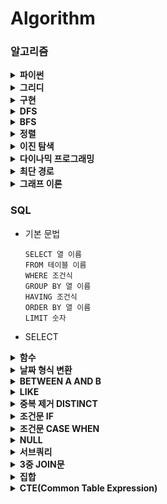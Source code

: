 # Algorithm

### 알고리즘

<details close>
<summary><b>파이썬</b></summary>
<div markdown="1">

- 함수

  - map

    - 반복 가능한(iterable) 객체에 대해서 특정 함수를 적용하고 그 결과를 새로운 반복 가능한 객체로 반환하는 함수

    - map 객체 반환

      ```python
      map(function, iterable, ...)
      # function: 각 요소에 적용할 함수로 하나의 인자를 받는 함수여야 함
      # iterable: 함수가 적용될 반복 가능한 객체(리스트, 튜플, 문자열 등)
      # ...: 여러 개의 반복 가능한 객체를 전달할 수도 있습니다. 이 경우, 함수는 각 반복 가능한 객체에서 해당 인덱스의 값을 모두 인자로 받습니다.

      def add(x, y):
          return x + y

      numbers1 = [1, 2, 3]
      numbers2 = [4, 5, 6]

      result = map(add, numbers1, numbers2)

      print(list(result))  # [5, 7, 9]
      ```

      - [LV1 / 하샤드 수](./프로그래머스/1/12947. 하샤드 수/하샤드 수.py)

  - join

    - 문자열의 리스트나 튜플을 하나의 문자열로 합치는 함수

    - 문자열의 iterable 객체에서 사용해야 하므로, 숫자나 다른 데이터 타입을 문자열로 변환한 후에 사용

      ```python
      separator.join(iterable)

      fruits = ["apple", "banana", "cherry"]
      result = ", ".join(fruits)
      print(result)  # 출력: apple, banana, cherry
      ```

      - [LV1 / 정수 내림차순으로 배치하기](./프로그래머스/1/12933. 정수 내림차순으로 배치하기/정수 내림차순으로 배치하기.py)

  - sorted

    - 모든 iterable에 사용할 수 있는 함수로, 정렬된 새로운 리스트를 반환하며 원본 객체는 유지

      ```python
      new_list = sorted(list_name)
      new_list = sorted(list_name, reverse = True)
      new_list = sorted(list_name, key = lambda x : len(x), reverse = True)
      new_list = sorted(list_name, key = lambda x : (len(x), x), reverse = True)
      new_list = sorted(list_name, key = lambda x : (x[1], x[0]), reverse = True)
      ```

      - [LV1 / 문자열 내림차순으로 배치하기](./프로그래머스/1/12917. 문자열 내림차순으로 배치하기/문자열 내림차순으로 배치하기.py)

- 리스트

  - 함수

    - sort

      - 원본을 변경하여 정렬

        ```python
        list_name.sort()
        list_name.sort(reverse = True)
        list_name.sort(key = lambda x : len(x), reverse = True)
        list_name.sort(key = lambda x : (len(x), x), reverse = True)
        list_name.sort(key = lambda x : (x[1], x[0]), reverse = True)
        ```

    - remove

      - 리스트에서 첫 번째로 나오는 값을 삭제하는 함수

        ```python
        a = [1, 2, 3, 1, 2, 3]
        a.remove(3)
        a   # [1, 2, 1, 2, 3]
        ```

    - count

      - 문자열이나 리스트 등에서 특정 요소의 개수를 세는 데 사용되는 함수

        ```python
        list_a = [1, 2, 5, 3, 6, 5, 1, 3, 1]
        cnt_a = list_a.count(1)
        print(cnt_a)    # 3
        ```

        - [LV2 / 이진 변환 반복하기](./프로그래머스/2/70129. 이진 변환 반복하기/이진 변환 반복하기.py)

    - [::-1]

      - 문자열, 리스트 등에서 문자열을 반대로 뒤집는 함수

- 숫자형

  - isdecimal

    - 문자열을 구성하는 각 원소가 0과 9사이의 정수(int)로 변환 가능한지 여부만을 판별

    - 숫자로 보이더라도 정수화가 불가능하면 False 반환

      ```python
      num.isdecimal()
      num.isdigit()
      num.isnumeric()
      ```

      - [LV1 / 문자열 다루기 기본](./프로그래머스/1/12918. 문자열 다루기 기본/문자열 다루기 기본.py)

  - 진수 변환

    - 10진수에서 2진수, 8진수, 16진수

      ```python
      bin(87)     # 0b1010111
      oct(87)     # 0o127
      hex(87)     # 0x57
      ```

      - [LV2 / 이진 변환 반복하기](./프로그래머스/2/70129. 이진 변환 반복하기/이진 변환 반복하기.py)

    - 2진수, 8진수, 16진수에서 10진수

      ```python
      int('0b1010111', 2)   # 87
      int('0o127', 8)       # 87
      int('0x57', 16)       # 87
      ```

    - n진수에서 10진수

      ```python
      int('n진수 문자열', n)
      int('101', 3)         # 10
      ```

- 문자열 자료형

  - f 문자열 포매팅 (f-string)

    - 문자열 앞에 f를 붙이고, 중괄호 {} 안에 변수를 넣어 사용

      ```python
      name = "홍길동"
      age = 25
      greeting = f"안녕하세요, 제 이름은 {name}이고, 나이는 {age}입니다."
      print(greeting)
      ```

      - [LV1 / 서울에서 김서방 찾기](./프로그래머스/1/12919. 서울에서 김서방 찾기/서울에서 김서방 찾기.py)

  - 함수

    - upper

      - 대문자로 변환

        ```python
        a = 'hi'
        new_a = a.upper()
        print(new_a)    # 'HI'
        ```

        - [LV2 / JadenCase 문자열 만들기](./프로그래머스/2/12951. JadenCase 문자열 만들기/JadenCase 문자열 만들기.py)

    - lower

      - 소문자로 변환

        ```python
        a = 'HI'
        new_a = a.lower()
        print(new_a)    # 'hi'
        ```

        - [LV2 / JadenCase 문자열 만들기](./프로그래머스/2/12951. JadenCase 문자열 만들기/JadenCase 문자열 만들기.py)

    - isalpha

      - 문자열이 알파벳으로 구성되어 있는지 확인

      - 숫자나 공백이 포함되면 False 반환

        ```python
        print('ABC'.isalpha())        # True
        print('도레미'.isalpha())     # True
        print('A B C'.isalpha())      # False
        print('도레미123'.isalpha())  # False
        ```

    - isdigit

      - 문자열이 숫자로만 구성되어 있는지 확인

        ```python
        print('135'.isdigit())      # True
        print('1 3 5'.isdigit())    # False
        ```

</div>
</details>

<details close>
<summary><b>그리디</b></summary>
<div markdown="1">

</div>
</details>

<details close>
<summary><b>구현</b></summary>
<div markdown="1">

</div>
</details>

<details close>
<summary><b>DFS</b></summary>
<div markdown="1">

</div>
</details>

<details close>
<summary><b>BFS</b></summary>
<div markdown="1">

</div>
</details>

<details close>
<summary><b>정렬</b></summary>
<div markdown="1">

</div>
</details>

<details close>
<summary><b>이진 탐색</b></summary>
<div markdown="1">

</div>
</details>

<details close>
<summary><b>다이나믹 프로그래밍</b></summary>
<div markdown="1">

</div>
</details>

<details close>
<summary><b>최단 경로</b></summary>
<div markdown="1">

</div>
</details>

<details close>
<summary><b>그래프 이론</b></summary>
<div markdown="1">

</div>
</details>

### SQL

- 기본 문법

  ```
  SELECT 열 이름
  FROM 테이블 이름
  WHERE 조건식
  GROUP BY 열 이름
  HAVING 조건식
  ORDER BY 열 이름
  LIMIT 숫자
  ```

- SELECT

<details close>
<summary><b>함수</b></summary>
<div markdown="1">

- COUNT

  - [LV2 / WHERE절 / 동명 동물 수 찾기](./프로그래머스/2/59041. 동명 동물 수 찾기/동명 동물 수 찾기.sql)

  - 집계함수로 한 번에 하나의 집계 값을 반환하므로 MAX와 같은 함수와 함께 사용할 수 없음

    - [LV4 / HAVING절 / 그룹별 조건에 맞는 식당 목록 출력하기](./프로그래머스/4/131124. 그룹별 조건에 맞는 식당 목록 출력하기/그룹별 조건에 맞는 식당 목록 출력하기.sql)

    - 그룹화 후 최대값을 구하는 경우는 가능

- SUM

  - [LV2 / SELECT절 / 조건에 맞는 아이템들의 가격의 총합 구하기](./프로그래머스/2/273709. 조건에 맞는 아이템들의 가격의 총합 구하기/조건에 맞는 아이템들의 가격의 총합 구하기.sql)

  - [LV4 / SELECT절 / 저자 별 카테고리 별 매출액 집계하기](./프로그래머스/4/144856. 저자 별 카테고리 별 매출액 집계하기/저자 별 카테고리 별 매출액 집계하기.sql)

  - [LV3 / SELECT절 / 자동차 대여 기록에서 대여중 ／ 대여 가능 여부 구분하기](./프로그래머스/3/157340. 자동차 대여 기록에서 대여중 ／ 대여 가능 여부 구분하기/자동차 대여 기록에서 대여중 ／ 대여 가능 여부 구분하기.sql)

  - 집계함수로 한 번에 하나의 집계 값을 반환하므로 MAX와 같은 함수와 함께 사용할 수 없음

    - [LV2 / HAVING절 / 조건에 맞는 사원 정보 조회하기](./프로그래머스/2/284527. 조건에 맞는 사원 정보 조회하기/조건에 맞는 사원 정보 조회하기.sql)

    - 그룹화 후 최대값을 구하는 경우는 가능

- AVG

- MAX

  - [LV1 / SELECT절 / 가장 비싼 상품 구하기](./프로그래머스/1/131697. 가장 비싼 상품 구하기/가장 비싼 상품 구하기.sql)

  - [LV1 / SELECT절 / 최댓값 구하기](./프로그래머스/1/59415. 최댓값 구하기/최댓값 구하기.sql)

- MIN

  - [LV2 / SELECT절 / 최솟값 구하기](./프로그래머스/2/59038. 최솟값 구하기/최솟값 구하기.sql)

- ROUND

  - 숫자 반올림

    ```mysql
    ROUND(값, 자릿수)
    -- 자릿수가 -1이면 1의 자리에서 반올림
    -- 자릿수가 0이면 소수점 첫째자리에서 반올림
    -- 자릿수가 1이면 소수점 둘째자리에서 반올림
    ```

    - [LV2 / SELECT절 / 노선별 평균 역 사이 거리 조회하기](./프로그래머스/2/284531. 노선별 평균 역 사이 거리 조회하기/노선별 평균 역 사이 거리 조회하기.sql)

    - [LV1 / SELECT절 / 평균 일일 대여 요금 구하기](./프로그래머스/1/151136. 평균 일일 대여 요금 구하기/평균 일일 대여 요금 구하기.sql)

- TRUNCATE

  - 반올림 없이 내림

    ```mysql
    TRUNCATE(값, 자릿수)
    -- 자릿수가 -1이면 10의 단위 정수
    -- 자릿수가 0이면 결과는 정수
    -- 자릿수가 1이면 소수점 첫째자리에서 내림
    ```

- FLOOR

  - 숫자보다 작거나 같은 가장 큰 정수(내림)

    ```mysql
    FLOOR(값)
    SELECT FLOOR(123.4567);  -- 결과: 123
    SELECT FLOOR(123.9999);  -- 결과: 123
    SELECT FLOOR(-123.4567); -- 결과: -124
    ```

- CEIL

  - 숫자보다 크거나 같은 가장 작은 정수(올림)

    ```mysql
    CEIL(값)
    SELECT CEIL(123.4567);  -- 결과: 124
    SELECT CEIL(123.9999);  -- 결과: 124
    SELECT CEIL(-123.4567); -- 결과: -123
    ```

- CONCAT

  - 여러 문자열 혹은 컬럼값을 하나로 합쳐주는 역할

    ```mysql
    CONCAT(문자열1, 문자열2, 문자열3 ...)
    ```

    - [LV2 / SELECT절 / 노선별 평균 역 사이 거리 조회하기](./프로그래머스/2/284531. 노선별 평균 역 사이 거리 조회하기/노선별 평균 역 사이 거리 조회하기.sql)

    - [LV3 / SELECT절 / 조회수가 가장 많은 중고거래 게시판의 첨부파일 조회하기](./프로그래머스/3/164671. 조회수가 가장 많은 중고거래 게시판의 첨부파일 조회하기/조회수가 가장 많은 중고거래 게시판의 첨부파일 조회하기.sql)

- UPPER

- LOWER

- SUBSTRING

  - 문자열의 일부분을 추출하는데 사용

    ```mysql
    SUBSTRING(문자열, 시작위치, 길이)
    ```

    - [LV3 / SELECT절 / 조건에 맞는 사용자 정보 조회하기](./프로그래머스/3/164670. 조건에 맞는 사용자 정보 조회하기/조건에 맞는 사용자 정보 조회하기.sql)

- NOW

- CURDATE

- DATEDIFF

  - 두 날짜 사이의 차이를 계산하는 함수

    ```mysql
    DATEDIFF(date1, date2)
    -- (date1 - date2) 값 반환
    -- date1과 date2 사이의 차이를 일 단위로 반환
    ```

    - [LV3 / ORDER BY절 / 오랜 기간 보호한 동물（2）](./프로그래머스/3/59411. 오랜 기간 보호한 동물（2）/오랜 기간 보호한 동물（2）.sql)

    - [LV1 / SELECT절 / 자동차 대여 기록에서 장기／단기 대여 구분하기](./프로그래머스/1/151138. 자동차 대여 기록에서 장기／단기 대여 구분하기/자동차 대여 기록에서 장기／단기 대여 구분하기.sql)

    - [LV2 / SELECT절 / 자동차 평균 대여 기간 구하기](./프로그래머스/2/157342. 자동차 평균 대여 기간 구하기/자동차 평균 대여 기간 구하기.sql)

- NTILE

  - 데이터를 지정한 수의 구간으로 나누고, 각 데이터에 구간 번호를 할당하는 함수

    ```mysql
    NTILE(num_buckets) OVER (PARTITION BY column ORDER BY column)
    ```

    - num_buckets

      - 데이터를 나누고자 하는 구간의 수

      - 4로 설정하면 데이터를 4개의 구간으로 나누고, 각 데이터에 1, 2, 3, 4 중 하나의 값을 할당

    - PARTITION BY(선택적)

      - 데이터를 구간을 나누기 전에 특정 컬럼을 기준으로 그룹화

      - 생략하면 전체 데이터를 기준으로 나눔

    - ORDER BY

      - 데이터를 어떤 기준으로 정렬할지 결정

    - [LV3 / SELECT절 / 대장균의 크기에 따라 분류하기 2](./프로그래머스/3/301649. 대장균의 크기에 따라 분류하기 2/대장균의 크기에 따라 분류하기 2.sql)

</div>
</details>

<details close>
<summary><b>날짜 형식 변환</b></summary>
<div markdown="1">

- DATE_FORMAT

  - [LV4 / WHERE절 / 저자 별 카테고리 별 매출액 집계하기](./프로그래머스/4/144856. 저자 별 카테고리 별 매출액 집계하기/저자 별 카테고리 별 매출액 집계하기.sql)

  - [LV2 / SELECT절 / DATETIME에서 DATE로 형 변환](./프로그래머스/2/59414. DATETIME에서 DATE로 형 변환/DATETIME에서 DATE로 형 변환.sql)

  - DATE_FORMAT(NULL, '%Y-%m-%d') -> NULL 반환

    - [LV3 / SELECT절 / 조건별로 분류하여 주문상태 출력하기](./프로그래머스/3/131113. 조건별로 분류하여 주문상태 출력하기/조건별로 분류하여 주문상태 출력하기.sql)

</div>
</details>

<details close>
<summary><b>BETWEEN A AND B</b></summary>
<div markdown="1">

- A값과 B값 모두 포함

- [LV3 / WHERE절 / 대여 횟수가 많은 자동차들의 월별 대여 횟수 구하기](./프로그래머스/3/151139. 대여 횟수가 많은 자동차들의 월별 대여 횟수 구하기/대여 횟수가 많은 자동차들의 월별 대여 횟수 구하기.sql)

- [LV1 / WHERE절 / 조건에 맞는 회원수 구하기](./프로그래머스/1/131535. 조건에 맞는 회원수 구하기/조건에 맞는 회원수 구하기.sql)

- [LV2 / WHERE절 / 입양 시각 구하기（1）](./프로그래머스/2/59412. 입양 시각 구하기（1）/입양 시각 구하기（1）.sql)

</div>
</details>

<details close>
<summary><b>LIKE</b></summary>
<div markdown="1">

- 특정 패턴을 열에서 검색하는 데 사용

  ```mysql
  SELECT 열 이름
  FROM 테이블 이름
  WHERE 열 이름 LIKE 패턴;
  ```

  - 와일드카드

    - %

      - 0개 이상의 문자와 일치

    - \_

      - 정확히 한 문자와 일치

- [LV1 / WHERE절 / 강원도에 위치한 생산공장 목록 출력하기](./프로그래머스/1/131112. 강원도에 위치한 생산공장 목록 출력하기/강원도에 위치한 생산공장 목록 출력하기.sql)

- [LV2 / WHERE절 / 이름에 el이 들어가는 동물 찾기](./프로그래머스/2/59047. 이름에 el이 들어가는 동물 찾기/이름에 el이 들어가는 동물 찾기.sql)

- [LV2 / WHERE절 / 자동차 종류 별 특정 옵션이 포함된 자동차 수 구하기](./프로그래머스/2/151137. 자동차 종류 별 특정 옵션이 포함된 자동차 수 구하기/자동차 종류 별 특정 옵션이 포함된 자동차 수 구하기.sql)

- [LV4 / WHERE절 / 보호소에서 중성화한 동물](./프로그래머스/4/59045. 보호소에서 중성화한 동물/보호소에서 중성화한 동물.sql)

</div>
</details>

<details close>
<summary><b>중복 제거 DISTINCT</b></summary>
<div markdown="1">

- [LV4 / SELECT절 / 년， 월， 성별 별 상품 구매 회원 수 구하기](./프로그래머스/4/131532. 년， 월， 성별 별 상품 구매 회원 수 구하기/년， 월， 성별 별 상품 구매 회원 수 구하기.sql)

- [LV4 / HAVING절 / 우유와 요거트가 담긴 장바구니](./프로그래머스/4/62284. 우유와 요거트가 담긴 장바구니/우유와 요거트가 담긴 장바구니.sql)

- [LV2 / SELECT절 / 중복 제거하기](./프로그래머스/2/59408. 중복 제거하기/중복 제거하기.sql)

</div>
</details>

<details close>
<summary><b>조건문 IF</b></summary>
<div markdown="1">

```mysql
IF(조건, 조건을 만족할 때 결과, 조건을 만족하지 않을 때 결과)
```

- [LV2 / SELECT절 / 중성화 여부 파악하기](./프로그래머스/2/59409. 중성화 여부 파악하기/중성화 여부 파악하기.sql)

</div>
</details>

<details close>
<summary><b>조건문 CASE WHEN</b></summary>
<div markdown="1">

```mysql
CASE WHEN 조건1 THEN '조건1을 만족할 때 결과'
     WHEN 조건2 THEN '조건2를 만족할 때 결과'
     ...
     ELSE '위 조건을 모두 만족하지 않을 때 결과'
END
```

- [LV3 / HAVING절 / 특정 조건을 만족하는 물고기별 수와 최대 길이 구하기](./프로그래머스/3/298519. 특정 조건을 만족하는 물고기별 수와 최대 길이 구하기/특정 조건을 만족하는 물고기별 수와 최대 길이 구하기.sql)

- [LV2 / SELECT절 / NULL 처리하기](./프로그래머스/2/59410. NULL 처리하기/NULL 처리하기.sql)

- [LV1 / SELECT절 / 경기도에 위치한 식품창고 목록 출력하기](./프로그래머스/1/131114. 경기도에 위치한 식품창고 목록 출력하기/경기도에 위치한 식품창고 목록 출력하기.sql)

- [LV2 / SELECT절 / 중성화 여부 파악하기](./프로그래머스/2/59409. 중성화 여부 파악하기/중성화 여부 파악하기.sql)

- [LV3 / SELECT절 / 조건별로 분류하여 주문상태 출력하기](./프로그래머스/3/131113. 조건별로 분류하여 주문상태 출력하기/조건별로 분류하여 주문상태 출력하기.sql)

- [LV3 / SELECT절 / 대장균의 크기에 따라 분류하기 1](./프로그래머스/3/299307. 대장균의 크기에 따라 분류하기 1/대장균의 크기에 따라 분류하기 1.sql)

- [LV2 / SELECT절 / 조건에 부합하는 중고거래 상태 조회하기](./프로그래머스/2/164672. 조건에 부합하는 중고거래 상태 조회하기/조건에 부합하는 중고거래 상태 조회하기.sql)

- [LV4 / SELECT절 / 연간 평가점수에 해당하는 평가 등급 및 성과금 조회하기](./프로그래머스/4/284528. 연간 평가점수에 해당하는 평가 등급 및 성과금 조회하기/연간 평가점수에 해당하는 평가 등급 및 성과금 조회하기.sql)

</div>
</details>

<details close>
<summary><b>NULL</b></summary>
<div markdown="1">

- IS NULL

  - [LV1 / WHERE절 / 이름이 없는 동물의 아이디](./프로그래머스/1/59039. 이름이 없는 동물의 아이디/이름이 없는 동물의 아이디.sql)

  - [LV1 / WHERE절 / 잔챙이 잡은 수 구하기](./프로그래머스/1/293258. 잔챙이 잡은 수 구하기/잔챙이 잡은 수 구하기.sql)

  - [LV2 / WHERE절 / ROOT 아이템 구하기](./프로그래머스/2/273710. ROOT 아이템 구하기/ROOT 아이템 구하기.sql)

- IS NOT NULL

  - [LV2 / WHERE절 / 동명 동물 수 찾기](./프로그래머스/2/59041. 동명 동물 수 찾기/동명 동물 수 찾기.sql)

  - [LV2 / WHERE절 / 3월에 태어난 여성 회원 목록 출력하기](./프로그래머스/2/131120. 3월에 태어난 여성 회원 목록 출력하기/3월에 태어난 여성 회원 목록 출력하기.sql)

  - NOT IN NULL 사용하면 FALSE값 반환

    - [LV3 / WHERE절 / 업그레이드 할 수 없는 아이템 구하기](./프로그래머스/3/273712. 업그레이드 할 수 없는 아이템 구하기/업그레이드 할 수 없는 아이템 구하기.sql)

- IFNULL

  ```mysql
  IFNULL(Column, "대체값")
  ```

  - Column이 NULL일 때 대체값으로 대체

  - [LV2 / SELECT절 / NULL 처리하기](./프로그래머스/2/59410. NULL 처리하기/NULL 처리하기.sql)

- COALESCE

  - NULL이 아닌 첫번째 값 (모든 데이터베이스에서 사용)

    ```mysql
    COALESCE(Column1, Column2, Column3, ...)
    ```

    - 전부 NULL값이라면 NULL 반환

    - [LV2 / SELECT절 / NULL 처리하기](./프로그래머스/2/59410. NULL 처리하기/NULL 처리하기.sql)

    - [LV1 / SELECT절 / 경기도에 위치한 식품창고 목록 출력하기](./프로그래머스/1/131114. 경기도에 위치한 식품창고 목록 출력하기/경기도에 위치한 식품창고 목록 출력하기.sql)

    - [LV1 / SELECT절 / 12세 이하인 여자 환자 목록 출력하기](./프로그래머스/1/132201. 12세 이하인 여자 환자 목록 출력하기/12세 이하인 여자 환자 목록 출력하기.sql)

    - [LV1 / SELECT절 / 잡은 물고기의 평균 길이 구하기](./프로그래머스/1/293259. 잡은 물고기의 평균 길이 구하기/잡은 물고기의 평균 길이 구하기.sql)

</div>
</details>

<details close>
<summary><b>서브쿼리</b></summary>
<div markdown="1">

- [LV2 / WHERE절 / 업그레이드 된 아이템 구하기](./프로그래머스/2/273711. 업그레이드 된 아이템 구하기/업그레이드 된 아이템 구하기.sql)

- [LV3 / WHERE절 / 헤비 유저가 소유한 장소](./프로그래머스/3/77487. 헤비 유저가 소유한 장소/헤비 유저가 소유한 장소.sql)

- [LV4 / WHERE절 / 그룹별 조건에 맞는 식당 목록 출력하기](./프로그래머스/4/131124. 그룹별 조건에 맞는 식당 목록 출력하기/그룹별 조건에 맞는 식당 목록 출력하기.sql)

- [LV2 / WHERE절 / 가격이 제일 비싼 식품의 정보 출력하기](./프로그래머스/2/131115. 가격이 제일 비싼 식품의 정보 출력하기/가격이 제일 비싼 식품의 정보 출력하기.sql)

</div>
</details>

<details close>
<summary><b>3중 JOIN문</b></summary>
<div markdown="1">

- [LV4 / FROM절 / 저자 별 카테고리 별 매출액 집계하기](./프로그래머스/4/144856. 저자 별 카테고리 별 매출액 집계하기/저자 별 카테고리 별 매출액 집계하기.sql)

</div>
</details>

<details close>
<summary><b>집합</b></summary>
<div markdown="1">

- 합집합 (UNION)

  - UNION

    - 중복된 값을 제거하고 결과 반환

      ```mysql
      SELECT column_name FROM table1
      UNION
      SELECT column_name FROM table2;
      ```

      - [LV4 / UNION / 오프라인／온라인 판매 데이터 통합하기](./프로그래머스/4/131537. 오프라인／온라인 판매 데이터 통합하기/오프라인／온라인 판매 데이터 통합하기.sql)

  - UNION ALL

    - 중복된 값도 포함하여 결과 반환

      ```mysql
      SELECT column_name FROM table1
      UNION ALL
      SELECT column_name FROM table2;
      ```

- 교집합 (INTERSECT)

  - INNER JOIN

    ```mysql
    SELECT column_name FROM table1
    INNER JOIN table2 ON table1.column_name = table2.column_name;
    ```

    - [LV4 / FROM절 / 식품분류별 가장 비싼 식품의 정보 조회하기](./프로그래머스/4/131116. 식품분류별 가장 비싼 식품의 정보 조회하기/식품분류별 가장 비싼 식품의 정보 조회하기.sql)

  - EXISTS

    ```mysql
    SELECT column_name
    FROM table1 t1
    WHERE EXISTS (SELECT 1 FROM table2 t2 WHERE t1.column_name = t2.column_name);
    ```

- 차집합 (DIFFERENCE 또는 EXCEPT)

  - LEFT JOIN

    ```mysql
    SELECT column_name FROM table1
    LEFT JOIN table2 ON table1.column_name = table2.column_name
    WHERE table2.column_name IS NULL;
    ```

    - [LV3 / WHERE절 / 오랜 기간 보호한 동물（1）](./프로그래머스/3/59044. 오랜 기간 보호한 동물（1）/오랜 기간 보호한 동물（1）.sql)

    - [LV3 / WHERE절 / 없어진 기록 찾기](./프로그래머스/3/59042. 없어진 기록 찾기/없어진 기록 찾기.sql)

    - [LV4 / FROM절 / 주문량이 많은 아이스크림들 조회하기](./프로그래머스/4/133027. 주문량이 많은 아이스크림들 조회하기/주문량이 많은 아이스크림들 조회하기.sql)

    - [LV4 / FROM절 / 입양 시각 구하기（2）](./프로그래머스/4/59413. 입양 시각 구하기（2）/입양 시각 구하기（2）.sql)

- 대칭차집합 (XOR)

  - LEFT JOIN과 RIGHT JOIN 조합

    ```mysql
    SELECT column_name FROM table1
    LEFT JOIN table2 ON table1.column_name = table2.column_name
    WHERE table2.column_name IS NULL
    UNION
    SELECT column_name FROM table2
    LEFT JOIN table1 ON table2.column_name = table1.column_name
    WHERE table1.column_name IS NULL;
    ```

</div>
</details>

<details close>
<summary><b>CTE(Common Table Expression)</b></summary>
<div markdown="1">

- 복잡한 쿼리를 더 읽기 쉽게 만들고 재사용할 수 있도록 해주는 기능

  ```mysql
  WITH cte_name AS (
      -- CTE 정의: 서브쿼리나 SELECT문 등
      SELECT column1, column2
      FROM table_name
      WHERE condition
  )
  -- CTE를 활용한 메인 쿼리
  SELECT * FROM cte_name;
  ```

- WITH

  - [LV3 / WITH / 대장균들의 자식의 수 구하기](./프로그래머스/3/299305. 대장균들의 자식의 수 구하기/대장균들의 자식의 수 구하기.sql)

  - [LV4 / WITH / 연간 평가점수에 해당하는 평가 등급 및 성과금 조회하기](./프로그래머스/4/284528. 연간 평가점수에 해당하는 평가 등급 및 성과금 조회하기/연간 평가점수에 해당하는 평가 등급 및 성과금 조회하기.sql)

  - [LV2 / WITH / 연도별 대장균 크기의 편차 구하기](./프로그래머스/2/299310. 연도별 대장균 크기의 편차 구하기/연도별 대장균 크기의 편차 구하기.sql)

- WITH RECURSIVE

  - [LV4 / WITH RECURSIVE / 입양 시각 구하기（2）](./프로그래머스/4/59413. 입양 시각 구하기（2）/입양 시각 구하기（2）.sql)

</div>
</details>
